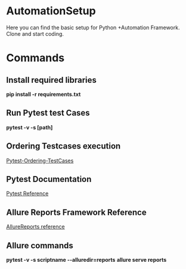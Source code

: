 # AutomationSetup
Here you can find the basic setup for Python +Automation Framework. Clone and start coding.

# Commands

## Install required libraries
**pip install -r requirements.txt**

## Run Pytest test Cases
**pytest -v -s [path]**

## Ordering Testcases execution
[Pytest-Ordering-TestCases](https://pytest-ordering.readthedocs.io/en/develop/ "Pytest ordering")

## Pytest Documentation
[Pytest Reference](https://docs.pytest.org/en/6.2.x/contents.html "Pytest ref")

## Allure Reports Framework Reference
[AllureReports reference](https://docs.qameta.io/allure/ "Allure Reports Ref")

## Allure commands
**pytest -v -s scriptname --alluredir=reports**
**allure serve reports**



